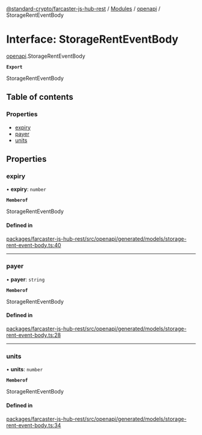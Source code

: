 [@standard-crypto/farcaster-js-hub-rest](../README.md) / [Modules](../modules.md) / [openapi](../modules/openapi.md) / StorageRentEventBody

# Interface: StorageRentEventBody

[openapi](../modules/openapi.md).StorageRentEventBody

**`Export`**

StorageRentEventBody

## Table of contents

### Properties

- [expiry](openapi.StorageRentEventBody.md#expiry)
- [payer](openapi.StorageRentEventBody.md#payer)
- [units](openapi.StorageRentEventBody.md#units)

## Properties

### expiry

• **expiry**: `number`

**`Memberof`**

StorageRentEventBody

#### Defined in

[packages/farcaster-js-hub-rest/src/openapi/generated/models/storage-rent-event-body.ts:40](https://github.com/standard-crypto/farcaster-js/blob/main/packages/farcaster-js-hub-rest/src/openapi/generated/models/storage-rent-event-body.ts#L40)

___

### payer

• **payer**: `string`

**`Memberof`**

StorageRentEventBody

#### Defined in

[packages/farcaster-js-hub-rest/src/openapi/generated/models/storage-rent-event-body.ts:28](https://github.com/standard-crypto/farcaster-js/blob/main/packages/farcaster-js-hub-rest/src/openapi/generated/models/storage-rent-event-body.ts#L28)

___

### units

• **units**: `number`

**`Memberof`**

StorageRentEventBody

#### Defined in

[packages/farcaster-js-hub-rest/src/openapi/generated/models/storage-rent-event-body.ts:34](https://github.com/standard-crypto/farcaster-js/blob/main/packages/farcaster-js-hub-rest/src/openapi/generated/models/storage-rent-event-body.ts#L34)
